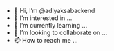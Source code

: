 - 👋 Hi, I’m @adiyaksabackend
- 👀 I’m interested in ...
- 🌱 I’m currently learning ...
- 💞️ I’m looking to collaborate on ...
- 📫 How to reach me ...

<!---
adiyaksabackend/adiyaksabackend is a ✨ special ✨ repository because its `README.md` (this file) appears on your GitHub profile.
You can click the Preview link to take a look at your changes.
--->
